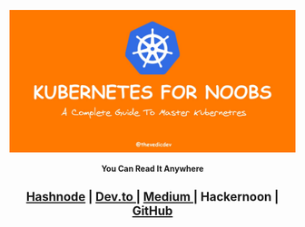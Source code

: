<img align="center" src="https://raw.githubusercontent.com/thevedicdev/kubernetes-for-noobs/main/assets/banner.jpeg"></img>

<h4 align="center">You Can Read It Anywhere </h4>

<h2 align="center"><a href="https://hashnode.thevedicdev.com/kubernetes-for-noobs">Hashnode</a> | <a href="https://dev.to/thevedicdev/kubernetes-for-noobs-425k">Dev.to </a>| <a href="https://medium.com/@thevedicdev/kubernetes-for-noobs-8008ad24e643"> Medium </a> | Hackernoon | <a href="https://github.com/thevedicdev/kubernetes-for-noobs#readme">GitHub</a></h3>
